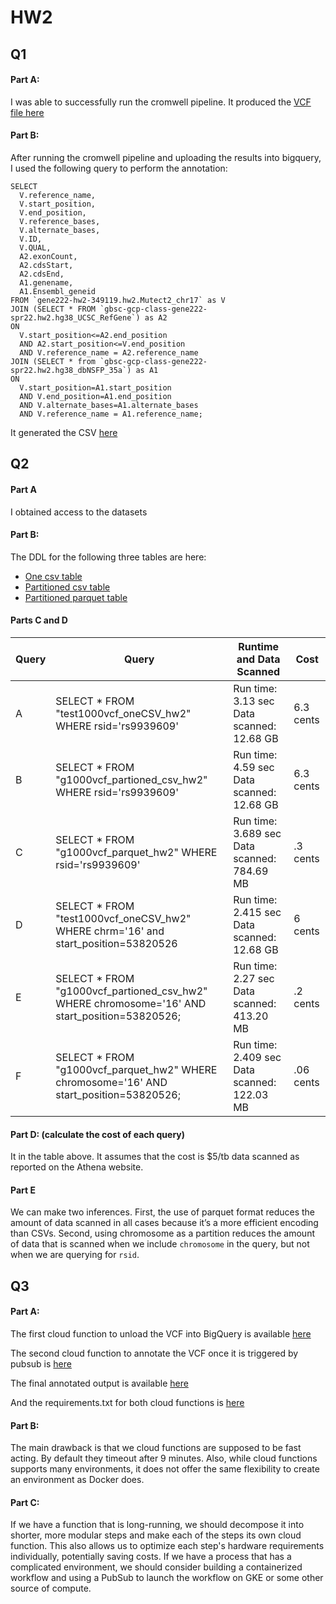 # HW2

## Q1
#### Part A:
I was able to successfully run the cromwell pipeline. It produced the [VCF file here](./output_tumor-filtered.vcf)

#### Part B:

After running the cromwell pipeline and uploading the results into bigquery, I used the following query to perform the annotation:
```
SELECT 
  V.reference_name,
  V.start_position,
  V.end_position,
  V.reference_bases,
  V.alternate_bases,
  V.ID,
  V.QUAL,
  A2.exonCount,
  A2.cdsStart,
  A2.cdsEnd,
  A1.genename,
  A1.Ensembl_geneid
FROM `gene222-hw2-349119.hw2.Mutect2_chr17` as V
JOIN (SELECT * FROM `gbsc-gcp-class-gene222-spr22.hw2.hg38_UCSC_RefGene`) as A2
ON
  V.start_position<=A2.end_position
  AND A2.start_position<=V.end_position
  AND V.reference_name = A2.reference_name
JOIN (SELECT * from `gbsc-gcp-class-gene222-spr22.hw2.hg38_dbNSFP_35a`) as A1
ON
  V.start_position=A1.start_position
  AND V.end_position=A1.end_position
  AND V.alternate_bases=A1.alternate_bases
  AND V.reference_name = A1.reference_name;
```

It generated the CSV [here](./annotated_variants.tsv)

## Q2 

#### Part A
I obtained access to the datasets

#### Part B:
The DDL for the following three tables are here:
- [One csv table](./test1000vcf_oneCSV_hw2.sql)
- [Partitioned csv table](./g1000vcf_partioned_csv_hw2.sql)
- [Partitioned parquet table](./g1000vcf_parquet_hw2.sql)


#### Parts C and D

| Query | Query |  Runtime and Data Scanned | Cost |
| - | - | -| -| 
| A | SELECT * FROM "test1000vcf_oneCSV_hw2" WHERE rsid='rs9939609'| Run time: 3.13 sec Data scanned: 12.68 GB | 6.3 cents |
| B | SELECT * FROM "g1000vcf_partioned_csv_hw2" WHERE rsid='rs9939609'| Run time: 4.59 sec Data scanned: 12.68 GB | 6.3 cents |
| C | SELECT * FROM "g1000vcf_parquet_hw2" WHERE rsid='rs9939609'| Run time: 3.689 sec Data scanned: 784.69 MB | .3 cents |
| D | SELECT * FROM "test1000vcf_oneCSV_hw2" WHERE chrm='16' and start_position=53820526| Run time: 2.415 sec Data scanned: 12.68 GB | 6 cents | 
| E | SELECT * FROM "g1000vcf_partioned_csv_hw2" WHERE chromosome='16' AND start_position=53820526; | Run time: 2.27 sec Data scanned: 413.20 MB | .2 cents|
| F | SELECT * FROM "g1000vcf_parquet_hw2" WHERE chromosome='16' AND start_position=53820526;| Run time: 2.409 sec Data scanned: 122.03 MB | .06 cents| 

#### Part D: (calculate the cost of each query) 
It in the table above. It assumes that the cost is $5/tb data scanned as reported on the Athena website.

#### Part E
We can make two inferences. First, the use of parquet format reduces the amount of data scanned in all cases because it’s a more efficient encoding than CSVs. Second, using chromosome as a partition reduces the amount of data that is scanned when we include `chromosome` in the query, but not when we are querying for `rsid`.



## Q3

#### Part A: 
The first cloud function to unload the VCF into BigQuery is available [here](./import_vcf.py)

The second cloud function to annotate the VCF once it is triggered by pubsub is [here](./annotate_vcf.py)

The final annotated output is available [here](./1000g_APC-apc-gene-annotations.txt)

And the requirements.txt for both cloud functions is [here](./requirements.txt)

#### Part B:
The main drawback is that we cloud functions are supposed to be fast acting. By default they timeout after 9 minutes. Also, while cloud functions supports many environments, it does not offer the same flexibility to create an environment as Docker does.

#### Part C:
If we have a function that is long-running, we should decompose it into shorter, more modular steps and make each of the steps its own cloud function. This also allows us to optimize each step's hardware requirements individually, potentially saving costs. If we have a process that has a complicated environment, we should consider building a containerized workflow and using a PubSub to launch the workflow on GKE or some other source of compute. 

